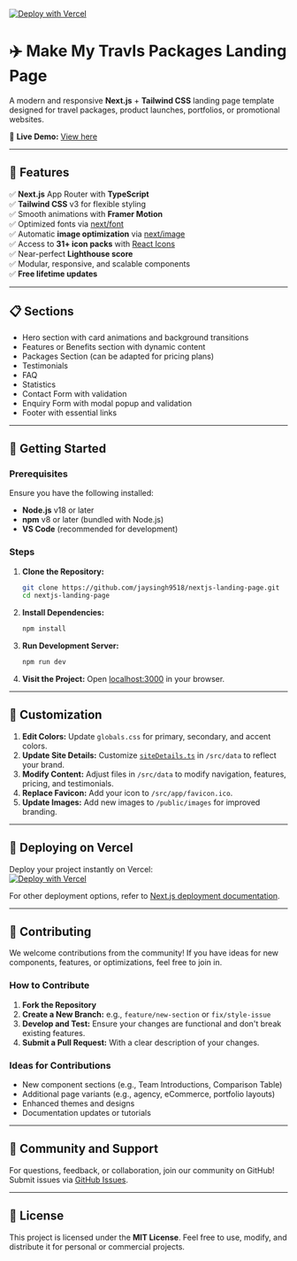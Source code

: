 [![Deploy with Vercel](https://vercel.com/button)](https://vercel.com/new/clone?repository-url=https%3A%2F%2Fgithub.com%2Fjaysingh9518%2Fnextjs-landing-page)

# ✈️ Make My Travls Packages Landing Page

A modern and responsive **Next.js** + **Tailwind CSS** landing page template designed for travel packages, product launches, portfolios, or promotional websites.

🚀 **Live Demo:** [View here](https://nextjs-landing-page-rust.vercel.app)

---

## 🌟 Features

✅ **Next.js** App Router with **TypeScript**  
✅ **Tailwind CSS** v3 for flexible styling  
✅ Smooth animations with **Framer Motion**  
✅ Optimized fonts via [next/font](https://nextjs.org/docs/app/api-reference/components/font)  
✅ Automatic **image optimization** via [next/image](https://nextjs.org/docs/app/building-your-application/optimizing/images)  
✅ Access to **31+ icon packs** with [React Icons](https://react-icons.github.io/react-icons/)  
✅ Near-perfect **Lighthouse score**  
✅ Modular, responsive, and scalable components  
✅ **Free lifetime updates**  

---

## 📋 Sections

- Hero section with card animations and background transitions  
- Features or Benefits section with dynamic content  
- Packages Section (can be adapted for pricing plans)  
- Testimonials  
- FAQ  
- Statistics  
- Contact Form with validation  
- Enquiry Form with modal popup and validation  
- Footer with essential links  

---

## 🚀 Getting Started

### Prerequisites

Ensure you have the following installed:
- **Node.js** v18 or later  
- **npm** v8 or later (bundled with Node.js)  
- **VS Code** (recommended for development)

### Steps

1. **Clone the Repository:**
   ```bash
   git clone https://github.com/jaysingh9518/nextjs-landing-page.git
   cd nextjs-landing-page
   ```
2. **Install Dependencies:**
   ```bash
   npm install
   ```
3. **Run Development Server:**
   ```bash
   npm run dev
   ```
4. **Visit the Project:**
   Open [localhost:3000](http://localhost:3000) in your browser.

---

## 🎨 Customization

1. **Edit Colors:** Update `globals.css` for primary, secondary, and accent colors.  
2. **Update Site Details:** Customize [`siteDetails.ts`](src/data/siteDetails.ts) in `/src/data` to reflect your brand.  
3. **Modify Content:** Adjust files in `/src/data` to modify navigation, features, pricing, and testimonials.  
4. **Replace Favicon:** Add your icon to `/src/app/favicon.ico`.  
5. **Update Images:** Add new images to `/public/images` for improved branding.  

---

## 🚢 Deploying on Vercel

Deploy your project instantly on Vercel:  
[![Deploy with Vercel](https://vercel.com/button)](https://vercel.com/new/clone?repository-url=https%3A%2F%2Fgithub.com%2Fjaysingh9518%2Fnextjs-landing-page)

For other deployment options, refer to [Next.js deployment documentation](https://vercel.com/docs/deployments/deployment-methods).

---

## 🤝 Contributing

We welcome contributions from the community! If you have ideas for new components, features, or optimizations, feel free to join in.

### How to Contribute

1. **Fork the Repository**
2. **Create a New Branch:** e.g., `feature/new-section` or `fix/style-issue`  
3. **Develop and Test:** Ensure your changes are functional and don't break existing features.  
4. **Submit a Pull Request:** With a clear description of your changes.

### Ideas for Contributions

- New component sections (e.g., Team Introductions, Comparison Table)  
- Additional page variants (e.g., agency, eCommerce, portfolio layouts)  
- Enhanced themes and designs  
- Documentation updates or tutorials

---

## 💬 Community and Support

For questions, feedback, or collaboration, join our community on GitHub!  
Submit issues via [GitHub Issues](https://github.com/jaysingh9518/nextjs-landing-page/issues).

---

## 📄 License

This project is licensed under the **MIT License**. Feel free to use, modify, and distribute it for personal or commercial projects.
